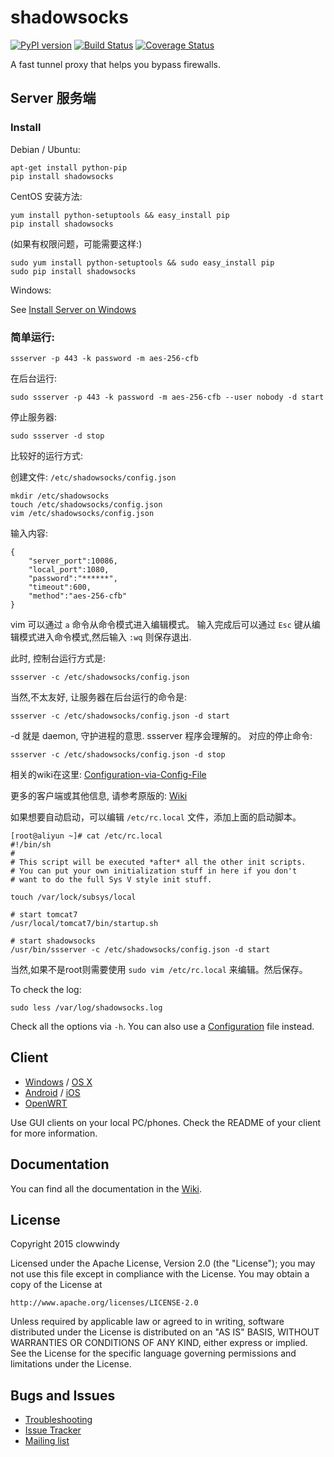 shadowsocks
===========

[![PyPI version]][PyPI]
[![Build Status]][Travis CI]
[![Coverage Status]][Coverage]

A fast tunnel proxy that helps you bypass firewalls.

Server 服务端
------

### Install

Debian / Ubuntu:

    apt-get install python-pip
    pip install shadowsocks

CentOS 安装方法:

    yum install python-setuptools && easy_install pip
    pip install shadowsocks

(如果有权限问题，可能需要这样:)

    sudo yum install python-setuptools && sudo easy_install pip
    sudo pip install shadowsocks

Windows:

See [Install Server on Windows]

### 简单运行:

    ssserver -p 443 -k password -m aes-256-cfb

在后台运行:

    sudo ssserver -p 443 -k password -m aes-256-cfb --user nobody -d start

停止服务器:

    sudo ssserver -d stop

比较好的运行方式: 

创建文件:  `/etc/shadowsocks/config.json`

    mkdir /etc/shadowsocks
    touch /etc/shadowsocks/config.json
    vim /etc/shadowsocks/config.json

输入内容: 

    {
        "server_port":10086,
        "local_port":1080,
        "password":"******",
        "timeout":600,
        "method":"aes-256-cfb"
    }

vim 可以通过 `a` 命令从命令模式进入编辑模式。 输入完成后可以通过 `Esc` 键从编辑模式进入命令模式,然后输入 `:wq` 则保存退出.

此时, 控制台运行方式是: 

    ssserver -c /etc/shadowsocks/config.json

当然,不太友好, 让服务器在后台运行的命令是:

    ssserver -c /etc/shadowsocks/config.json -d start

-d 就是 daemon, 守护进程的意思. ssserver 程序会理解的。
对应的停止命令: 

    ssserver -c /etc/shadowsocks/config.json -d stop

相关的wiki在这里: [Configuration-via-Config-File](https://github.com/shadowsocks/shadowsocks/wiki/Configuration-via-Config-File)

更多的客户端或其他信息, 请参考原版的: [Wiki]

如果想要自动启动，可以编辑 `/etc/rc.local` 文件，添加上面的启动脚本。

```
[root@aliyun ~]# cat /etc/rc.local 
#!/bin/sh
#
# This script will be executed *after* all the other init scripts.
# You can put your own initialization stuff in here if you don't
# want to do the full Sys V style init stuff.

touch /var/lock/subsys/local

# start tomcat7
/usr/local/tomcat7/bin/startup.sh

# start shadowsocks
/usr/bin/ssserver -c /etc/shadowsocks/config.json -d start
```

当然,如果不是root则需要使用 `sudo vim /etc/rc.local` 来编辑。然后保存。

To check the log:

    sudo less /var/log/shadowsocks.log

Check all the options via `-h`. You can also use a [Configuration] file
instead.

Client
------

* [Windows] / [OS X]
* [Android] / [iOS]
* [OpenWRT]

Use GUI clients on your local PC/phones. Check the README of your client
for more information.

Documentation
-------------

You can find all the documentation in the [Wiki].

License
-------

Copyright 2015 clowwindy

Licensed under the Apache License, Version 2.0 (the "License"); you may
not use this file except in compliance with the License. You may obtain
a copy of the License at

    http://www.apache.org/licenses/LICENSE-2.0

Unless required by applicable law or agreed to in writing, software
distributed under the License is distributed on an "AS IS" BASIS, WITHOUT
WARRANTIES OR CONDITIONS OF ANY KIND, either express or implied. See the
License for the specific language governing permissions and limitations
under the License.

Bugs and Issues
----------------

* [Troubleshooting]
* [Issue Tracker]
* [Mailing list]



[Android]:           https://github.com/shadowsocks/shadowsocks-android
[Build Status]:      https://img.shields.io/travis/shadowsocks/shadowsocks/master.svg?style=flat
[Configuration]:     https://github.com/shadowsocks/shadowsocks/wiki/Configuration-via-Config-File
[Coverage Status]:   https://jenkins.shadowvpn.org/result/shadowsocks
[Coverage]:          https://jenkins.shadowvpn.org/job/Shadowsocks/ws/PYENV/py34/label/linux/htmlcov/index.html
[Debian sid]:        https://packages.debian.org/unstable/python/shadowsocks
[iOS]:               https://github.com/shadowsocks/shadowsocks-iOS/wiki/Help
[Issue Tracker]:     https://github.com/shadowsocks/shadowsocks/issues?state=open
[Install Server on Windows]: https://github.com/shadowsocks/shadowsocks/wiki/Install-Shadowsocks-Server-on-Windows
[Mailing list]:      https://groups.google.com/group/shadowsocks
[OpenWRT]:           https://github.com/shadowsocks/openwrt-shadowsocks
[OS X]:              https://github.com/shadowsocks/shadowsocks-iOS/wiki/Shadowsocks-for-OSX-Help
[PyPI]:              https://pypi.python.org/pypi/shadowsocks
[PyPI version]:      https://img.shields.io/pypi/v/shadowsocks.svg?style=flat
[Travis CI]:         https://travis-ci.org/shadowsocks/shadowsocks
[Troubleshooting]:   https://github.com/shadowsocks/shadowsocks/wiki/Troubleshooting
[Wiki]:              https://github.com/shadowsocks/shadowsocks/wiki
[Windows]:           https://github.com/shadowsocks/shadowsocks-csharp
